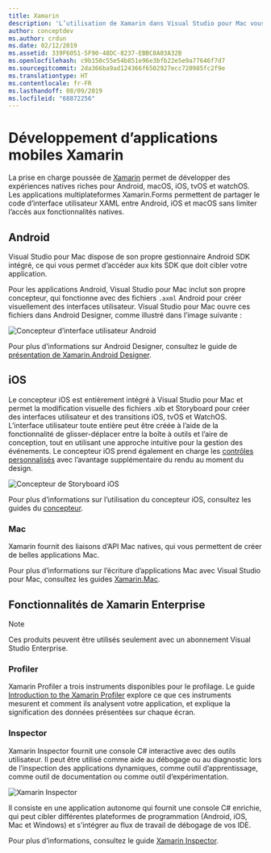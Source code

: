 ```yaml
---
title: Xamarin
description: 'L’utilisation de Xamarin dans Visual Studio pour Mac vous permet de créer des applications multiplateformes ciblant iOS, Mac, Android, tvOS et watchOS '
author: conceptdev
ms.author: crdun
ms.date: 02/12/2019
ms.assetid: 339F6051-5F90-48DC-8237-EBBC8A03A32B
ms.openlocfilehash: c9b150c55e54b851e96e3bfb22e5e9a77646f7d7
ms.sourcegitcommit: 2da366ba9ad124366f6502927ecc720985fc2f9e
ms.translationtype: HT
ms.contentlocale: fr-FR
ms.lasthandoff: 08/09/2019
ms.locfileid: "68872256"
---
```

# <a name="xamarin-mobile-app-development"></a>Développement d’applications mobiles Xamarin

La prise en charge poussée de [Xamarin](/xamarin) permet de développer des expériences natives riches pour Android, macOS, iOS, tvOS et watchOS. Les applications multiplateformes Xamarin.Forms permettent de partager le code d’interface utilisateur XAML entre Android, iOS et macOS sans limiter l’accès aux fonctionnalités natives.

## <a name="android"></a>Android

Visual Studio pour Mac dispose de son propre gestionnaire Android SDK intégré, ce qui vous permet d’accéder aux kits SDK que doit cibler votre application.

Pour les applications Android, Visual Studio pour Mac inclut son propre concepteur, qui fonctionne avec des fichiers `.axml` Android pour créer visuellement des interfaces utilisateur. Visual Studio pour Mac ouvre ces fichiers dans Android Designer, comme illustré dans l’image suivante :

![Concepteur d’interface utilisateur Android](media/intro-image31.png)

Pour plus d’informations sur Android Designer, consultez le guide de [présentation de Xamarin.Android Designer](/xamarin/android/user-interface/android-designer/index).

## <a name="ios"></a>iOS

Le concepteur iOS est entièrement intégré à Visual Studio pour Mac et permet la modification visuelle des fichiers .xib et Storyboard pour créer des interfaces utilisateur et des transitions iOS, tvOS et WatchOS. L’interface utilisateur toute entière peut être créée à l’aide de la fonctionnalité de glisser-déplacer entre la boîte à outils et l’aire de conception, tout en utilisant une approche intuitive pour la gestion des événements. Le concepteur iOS prend également en charge les [contrôles personnalisés](/xamarin/ios/user-interface/designer/ios-designable-controls-overview) avec l’avantage supplémentaire du rendu au moment du design.

![Concepteur de Storyboard iOS](media/intro-image30.png)

Pour plus d’informations sur l’utilisation du concepteur iOS, consultez les guides du [concepteur](https://docs.microsoft.com/xamarin/ios/user-interface/designer/?tabs=macos).

### <a name="mac"></a>Mac

Xamarin fournit des liaisons d’API Mac natives, qui vous permettent de créer de belles applications Mac.

Pour plus d’informations sur l’écriture d’applications Mac avec Visual Studio pour Mac, consultez les guides [Xamarin.Mac](/xamarin/mac/get-started/index).

## <a name="xamarin-enterprise-features"></a>Fonctionnalités de Xamarin Enterprise

> [!Note]
> Ces produits peuvent être utilisés seulement avec un abonnement Visual Studio Enterprise.

### <a name="profiler"></a>Profiler

Xamarin Profiler a trois instruments disponibles pour le profilage. Le guide [Introduction to the Xamarin Profiler](/xamarin/tools/profiler/index?tabs=macos) explore ce que ces instruments mesurent et comment ils analysent votre application, et explique la signification des données présentées sur chaque écran.

### <a name="inspector"></a>Inspector

Xamarin Inspector fournit une console C# interactive avec des outils utilisateur. Il peut être utilisé comme aide au débogage ou au diagnostic lors de l’inspection des applications dynamiques, comme outil d’apprentissage, comme outil de documentation ou comme outil d’expérimentation.

![Xamarin Inspector](media/intro-inspector.png)

Il consiste en une application autonome qui fournit une console C# enrichie, qui peut cibler différentes plateformes de programmation (Android, iOS, Mac et Windows) et s’intégrer au flux de travail de débogage de vos IDE.

Pour plus d’informations, consultez le guide [Xamarin Inspector](/xamarin/tools/inspector/).